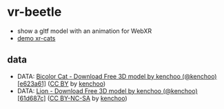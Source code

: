 # vr-beetle

- show a gltf model with an animation for WebXR
- [demo xr-cats](https://code4fukui.github.io/vr-cats/)

## data

- DATA: <a href=https://sketchfab.com/3d-models/bicolor-cat-e623a618ca344a8393d7ba4d63ec23cf>Bicolor Cat - Download Free 3D model by kenchoo (@kenchoo) [e623a61]</a> (<a href=https://creativecommons.org/licenses/by/4.0/>CC BY</a> by <a href=https://sketchfab.com/kenchoo>kenchoo</a>)<br>
- DATA: <a href=https://sketchfab.com/3d-models/lion-61d687ca92dc4cafbd5e74e3be40d49d>Lion - Download Free 3D model by kenchoo (@kenchoo) [61d687c]</a> (<a href=https://creativecommons.org/licenses/by-nc-sa/4.0/>CC BY-NC-SA</a> by <a href=https://sketchfab.com/kenchoo>kenchoo</a>)<br>
